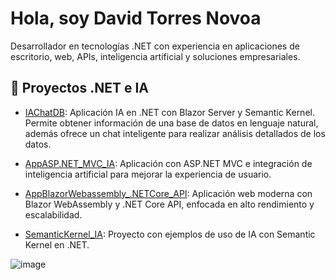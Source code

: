 # Hola, soy David Torres Novoa

Desarrollador en tecnologías .NET con experiencia en aplicaciones de escritorio, web, APIs, inteligencia artificial y soluciones empresariales.

## 📌 Proyectos .NET e IA
- [IAChatDB](https://github.com/David-punto-net/IAChatDB): Aplicación IA en .NET con Blazor Server y Semantic Kernel. Permite obtener información de una base de datos en lenguaje natural, además ofrece un chat inteligente para realizar análisis detallados de los datos.

- [AppASP.NET_MVC_IA](https://github.com/David-punto-net/AppASP.NET_MVC_IA): Aplicación con ASP.NET MVC e integración de inteligencia artificial para mejorar la experiencia de usuario.

- [AppBlazorWebassembly_.NETCore_API](https://github.com/David-punto-net/AppBlazorWebassembly_.NETCore_API): Aplicación web moderna con Blazor WebAssembly y .NET Core API, enfocada en alto rendimiento y escalabilidad.

- [SemanticKernel_IA](https://github.com/David-punto-net/SemanticKernel_IA): Proyecto con ejemplos de uso de IA con Semantic Kernel en .NET.
  
  



![image](https://github.com/user-attachments/assets/9f0cd028-6612-4e88-ad5c-5de1487d767a)

